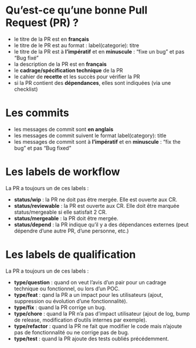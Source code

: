 # Qu’est-ce qu’une bonne Pull Request (PR) ?

- le titre de la PR est en **français**
- le titre de le PR est au format : label(categorie): titre
- le titre de la PR est à **l’impératif** et en **minuscule** : “fixe un bug” et pas “Bug fixé”
- la description de la PR est en **français**
- le **cadrage/spécification technique** de la PR
- le cahier de **recette** et les succès pour vérifier la PR
- si la PR contient des **dépendances**, elles sont indiquées (via une checklist)

# Les commits

- les messages de commit sont **en anglais**
- les messages de commit suivent le format label(category): title
- les messages de commit sont à **l’impératif** et en **minuscule** : “fix the bug” et pas “Bug fixed”

# Les labels de workflow

La PR a toujours un de ces labels :
- **status/wip** : la PR ne doit pas être mergée. Elle est ouverte aux CR.
- **status/reviewable** : la PR est ouverte aux CR. Elle doit être marquée status/mergeable si elle satisfait 2 CR.
- **status/mergeable** : la PR doit être mergée.
- **status/depend** : la PR indique qu’il y a des dépendances externes (peut dépendre d’une autre PR, d’une personne, etc.)

# Les labels de qualification

La PR a toujours un de ces labels :
- **type/question** : quand on veut l’avis d’un pair pour un cadrage technique ou fonctionnel, ou lors d’un POC.
- **type/feat** : qand la PR a un impact pour les utilisateurs (ajout, suppression ou évolution d’une fonctionnalité).
- **type/fix** : quand la PR corrige un bug.
- **type/chore** : quand la PR n’a pas d’impact utilisateur (ajout de log, bump de release, modification d’outils internes par exemple).
- **type/refactor** : quand la PR ne fait que modifier le code mais n’ajoute pas de fonctionnalité ou ne corrige pas de bug.
- **type/test** : quand la PR ajoute des tests oubliés précédemment.
